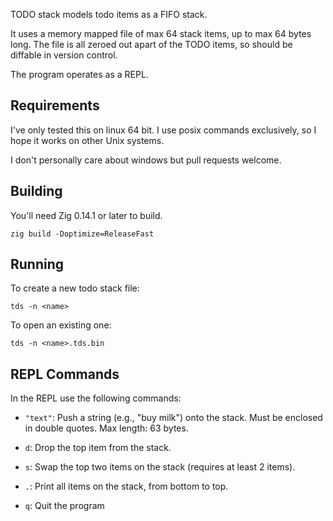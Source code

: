 TODO stack models todo items as a FIFO stack.

It uses a memory mapped file of max 64 stack items, up to max 64 bytes long. The file is all zeroed out apart of the TODO items, so should be diffable in version control.

The program operates as a REPL.

## Requirements

I've only tested this on linux 64 bit. I use posix commands exclusively, so I hope it works on other Unix systems.

I don't personally care about windows but pull requests welcome.

## Building

You'll need Zig 0.14.1 or later to build.

`zig build -Doptimize=ReleaseFast`

## Running

To create a new todo stack file:
```
tds -n <name>
```

To open an existing one:
```
tds -n <name>.tds.bin
```

## REPL Commands

In the REPL use the following commands:

- `"text"`: Push a string (e.g., "buy milk") onto the stack. Must be enclosed in double quotes. Max length: 63 bytes.

- `d`: Drop the top item from the stack.

- `s`: Swap the top two items on the stack (requires at least 2 items).

- `.`: Print all items on the stack, from bottom to top.

- `q`: Quit the program
